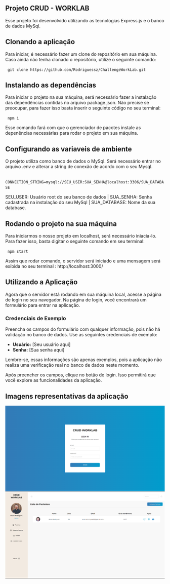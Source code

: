 ## Projeto CRUD - WORKLAB

Esse projeto foi desenvolvido utilizando as tecnologias Express.js e o banco de dados MySql.




## Clonando a aplicação

Para iniciar, é necessário fazer um clone do repositório em sua máquina. Caso ainda não tenha clonado o repositório, utilize o seguinte comando:

` git clone https://github.com/Rodriguessz/ChallengeWorkLab.git` 


## Instalando as dependências 


Para iniciar o projeto na sua máquina, será necessário fazer a instalação das dependências contidas no arquivo package.json. Não precise se preocupar, para fazer isso basta inserir o seguinte código no seu terminal:

` npm i` 

Esse comando fará com que o gerenciador de pacotes instale as depenências necessárias para rodar o projeto em sua máquina.

## Configurando as variaveis de ambiente

O projeto utiliza como banco de dados o MySql. Será necessário entrar no arquivo .env e alterar a string de conexão de acordo com o seu Mysql.

` CONNECTION_STRING=mysql://SEU_USER:SUA_SENHA@localhost:3306/SUA_DATABASE` 

SEU_USER: Usuário root do seu banco de dados | SUA_SENHA: Senha cadastrada na instalação do seu MySql | SUA_DATABASE: Nome da sua database.

## Rodando o projeto na sua máquina

Para iniciarmos o nosso projeto em localhost, será necessário iniacia-lo. Para fazer isso, basta digitar o seguinte comando em seu terminal:

` npm start` 

Assim que rodar comando, o servidor será iniciado e uma mensagem será exibida no seu terminal : http://localhost:3000/

## Utilizando a Aplicação

Agora que o servidor está rodando em sua máquina local, acesse a página de login no seu navegador. Na página de login, você encontrará um formulário para entrar na aplicação.

### Credenciais de Exemplo

Preencha os campos do formulário com qualquer informação, pois não há validação no banco de dados. Use as seguintes credenciais de exemplo:

- **Usuário:** [Seu usuário aqui]
- **Senha:** [Sua senha aqui]

Lembre-se, essas informações são apenas exemplos, pois a aplicação não realiza uma verificação real no banco de dados neste momento.

Após preencher os campos, clique no botão de login. Isso permitirá que você explore as funcionalidades da aplicação.

## Imagens representativas da aplicação

<img src="./ProjectImage.png"/>
<img src="./projectImage02.png"/>




